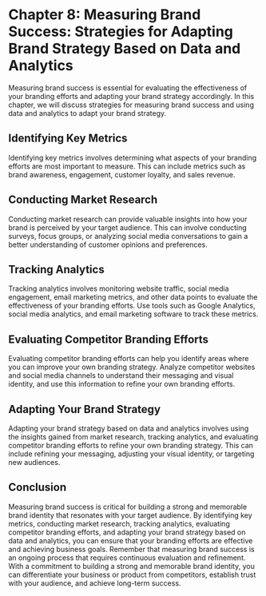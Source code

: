 Chapter 8: Measuring Brand Success: Strategies for Adapting Brand Strategy Based on Data and Analytics
======================================================================================================

Measuring brand success is essential for evaluating the effectiveness of your branding efforts and adapting your brand strategy accordingly. In this chapter, we will discuss strategies for measuring brand success and using data and analytics to adapt your brand strategy.

Identifying Key Metrics
-----------------------

Identifying key metrics involves determining what aspects of your branding efforts are most important to measure. This can include metrics such as brand awareness, engagement, customer loyalty, and sales revenue.

Conducting Market Research
--------------------------

Conducting market research can provide valuable insights into how your brand is perceived by your target audience. This can involve conducting surveys, focus groups, or analyzing social media conversations to gain a better understanding of customer opinions and preferences.

Tracking Analytics
------------------

Tracking analytics involves monitoring website traffic, social media engagement, email marketing metrics, and other data points to evaluate the effectiveness of your branding efforts. Use tools such as Google Analytics, social media analytics, and email marketing software to track these metrics.

Evaluating Competitor Branding Efforts
--------------------------------------

Evaluating competitor branding efforts can help you identify areas where you can improve your own branding strategy. Analyze competitor websites and social media channels to understand their messaging and visual identity, and use this information to refine your own branding efforts.

Adapting Your Brand Strategy
----------------------------

Adapting your brand strategy based on data and analytics involves using the insights gained from market research, tracking analytics, and evaluating competitor branding efforts to refine your own branding strategy. This can include refining your messaging, adjusting your visual identity, or targeting new audiences.

Conclusion
----------

Measuring brand success is critical for building a strong and memorable brand identity that resonates with your target audience. By identifying key metrics, conducting market research, tracking analytics, evaluating competitor branding efforts, and adapting your brand strategy based on data and analytics, you can ensure that your branding efforts are effective and achieving business goals. Remember that measuring brand success is an ongoing process that requires continuous evaluation and refinement. With a commitment to building a strong and memorable brand identity, you can differentiate your business or product from competitors, establish trust with your audience, and achieve long-term success.
